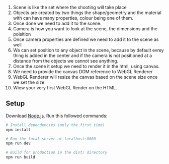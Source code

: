 1. Scene is like the set where the shooting will take place
2. Objects are created by two things the shape/geometry and the material with can have many properties, colour being one of them.
3. Once done we need to add it to the scene.
4. Camera is how you want to look at the scene, the dimensions and the poisition
5. Once camera properties are defined we need to add it to the scene as well
6. We can set position to any object in the scene, because by default evrey thing is added in the center and if the camera is not positioned at a distance from the objects we cannot see anything.
7. Once the scene it setup we need to render it in the html, using canvas.
8. We need to provide the canvas DOM reference to WebGL Renderer
8. WebGL Renderer will resize the canvas based on the scene size once we set the size
9. Wiew your very first WebGL Render on the HTML.

## Setup
Download [Node.js](https://nodejs.org/en/download/).
Run this followed commands:

``` bash
# Install dependencies (only the first time)
npm install

# Run the local server at localhost:8080
npm run dev

# Build for production in the dist/ directory
npm run build
```